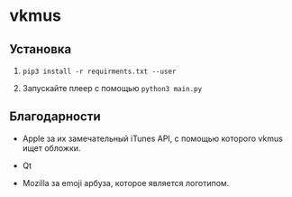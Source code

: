 # vkmus

## Установка

1. `pip3 install -r requirments.txt --user`

2. Запускайте плеер с помощью `python3 main.py`

## Благодарности

- Apple за их замечательный iTunes API, с помощью которого vkmus ищет обложки.

- Qt

- Mozilla за emoji арбуза, которое является логотипом.
